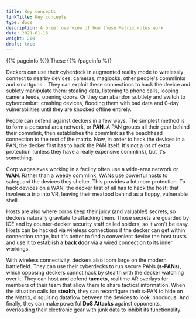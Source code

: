 ```yaml
---
title: Key concepts
linkTitle: Key concepts
type: docs
description: A brief overview of how these Matrix rules work
date: 2021-01-16
weight: 200
draft: true
---
```


{{% pageinfo %}}
These 
{{% /pageinfo %}} 


Deckers can use their cyberdeck in augmented reality mode to wirelessly connect to nearby devices: cameras, maglocks, other people's commlinks and smartguns... They can exploit these connections to hack the device and sublety manipulate them: stealing data, listening to phone calls, looping camera feeds, opening doors. Or they can abandon subtlety and switch to cybercombat: crashing devices, flooding them with bad data and 0-day vulnerabilities until they are knocked offline entirely.

People can defend against deckers in a few ways. The simplest method is to form a personal area network, or **PAN**. A PAN groups all their gear behind their commlink, then establishes the commlink as the beachhead connection to the rest of the matrix. Now, in order to hack the devices in a PAN, the decker first has to hack the PAN itself. It's not a lot of extra protection (unless they have a really expensive commlink), but it's something.

Corp wageslaves working in a facility often use a wide-area network or **WAN**. Rather than a weedy commlink, WANs use powerful hosts to safeguard the devices they shelter. This provides a lot more protection. To hack devices on a WAN, the decker first of all has to hack the host; that involves a trip into VR, leaving their meatbod behind as a floppy, vulnerable shell. 

Hosts are also where corps keep their juicy (and valuable!) secrets, so deckers naturally gravitate to attacking them. Those secrets are guarded by ICE and by counter-decker security staff called spiders, so it won't be easy. Hosts can be hacked via wireless connections if the decker can get within connection range, but it's better to find a convenient device the host trusts and use it to establish a **back door** via a wired connection to its inner workings.

With wireless connectivity, deckers also loom large on the modern battlefield. They can use their cyberdecks to run secure PANs (**s-PANs**), which opposing deckers cannot hack by stealth with the decker watching over it. They can host and defend **tacnets**, realtime AR overlays for members of their team that allow them to share tactical information. When the situation calls for **stealth**, they can reconfigure their s-PAN to hide on the Matrix, disguising dataflow between the devices to look innocuous. And finally, they can make powerful **DoS Attacks** against opponents, overloading their electronic gear with junk data to inhibit its functionality.